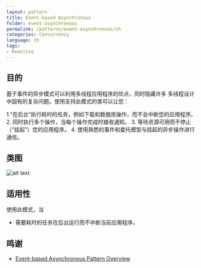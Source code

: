```yaml
---
layout: pattern
title: Event-based Asynchronous
folder: event-asynchronous
permalink: /patterns/event-asynchronous/zh
categories: Concurrency
language: zh
tags:
- Reactive
---
```


## 目的
基于事件的异步模式可以利用多线程应用程序的优点，同时隐藏许多
多线程设计中固有的复杂问题。使用支持此模式的类可以让您：

1.“在后台”执行耗时的任务，例如下载和数据库操作，而不会中断您的应用程序。
2. 同时执行多个操作，当每个操作完成时接收通知。
3. 等待资源可用而不停止（“挂起”）您的应用程序。
4. 使用熟悉的事件和委托模型与挂起的异步操作进行通信。
## 类图
![alt text](./etc/event-asynchronous.png "Event-based Asynchronous")

## 适用性
使用此模式，当
* 需要耗时的任务在后台运行而不中断当前应用程序。

## 鸣谢

* [Event-based Asynchronous Pattern Overview](https://msdn.microsoft.com/en-us/library/wewwczdw%28v=vs.110%29.aspx?f=255&MSPPError=-2147217396)
